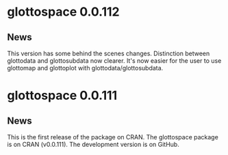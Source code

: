 
# glottospace 0.0.112

## News

This version has some behind the scenes changes. Distinction between glottodata and glottosubdata now clearer. It's now easier for the user to use glottomap and glottoplot with glottodata/glottosubdata. 

# glottospace 0.0.111

## News

This is the first release of the package on CRAN. The glottospace package is on CRAN (v0.0.111). The development version is on GitHub. 
